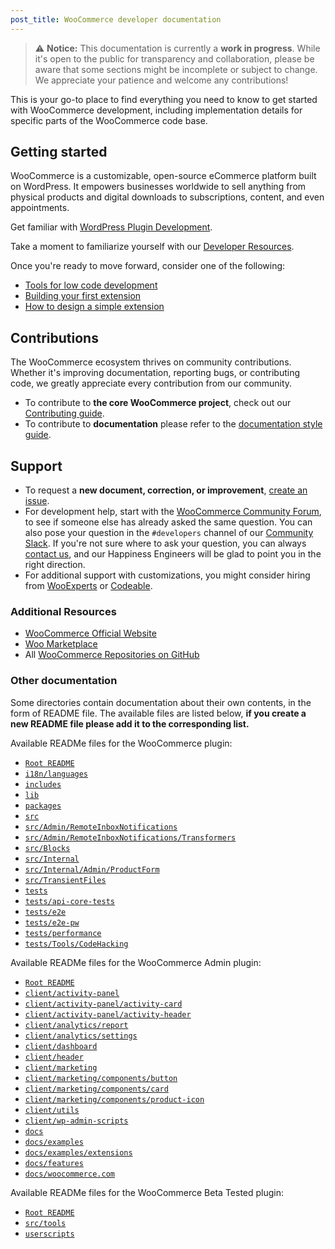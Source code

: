 ```yaml
---
post_title: WooCommerce developer documentation
---
```


> ⚠️ **Notice:** This documentation is currently a **work in progress**. While it's open to the public for transparency and collaboration, please be aware that some sections might be incomplete or subject to change. We appreciate your patience and welcome any contributions!

This is your go-to place to find everything you need to know to get started with WooCommerce development, including implementation details for specific parts of the WooCommerce code base. 

## Getting started

WooCommerce is a customizable, open-source eCommerce platform built on WordPress. It empowers businesses worldwide to sell anything from physical products and digital downloads to subscriptions, content, and even appointments.

Get familiar with [WordPress Plugin Development](https://developer.wordpress.org/plugins/).

Take a moment to familiarize yourself with our [Developer Resources](https://developer.wordpress.org/plugins/plugin-basics/).

Once you're ready to move forward, consider one of the following:

- [Tools for low code development](getting-started/tools-for-low-code-development.md)
- [Building your first extension](extension-development/building-your-first-extension.md)
- [How to design a simple extension](extension-development/how-to-design-a-simple-extension.md)

## Contributions

The WooCommerce ecosystem thrives on community contributions. Whether it's improving documentation, reporting bugs, or contributing code, we greatly appreciate every contribution from our community. 

- To contribute to **the core WooCommerce project**, check out our [Contributing guide](https://github.com/woocommerce/woocommerce/blob/trunk/.github/CONTRIBUTING.md).
- To contribute to **documentation** please refer to the [documentation style guide](style-guide.md).

## Support

- To request a **new document, correction, or improvement**, [create an issue](https://github.com/woocommerce/woodocs/issues/new/choose).
- For development help, start with the [WooCommerce Community Forum](https://wordpress.org/support/plugin/woocommerce/), to see if someone else has already asked the same question. You can also pose your question in the `#developers` channel of our [Community Slack](https://woocommerce.com/community-slack/). If you're not sure where to ask your question, you can always [contact us](https://woocommerce.com/contact-us/), and our Happiness Engineers will be glad to point you in the right direction.
- For additional support with customizations, you might consider hiring from [WooExperts](https://woocommerce.com/experts/) or [Codeable](https://codeable.io/).

### Additional Resources

- [WooCommerce Official Website](https://woocommerce.com/)
- [Woo Marketplace](https://woocommerce.com/marketplace)
- All [WooCommerce Repositories on GitHub](https://woocommerce.github.io/)

### Other documentation

Some directories contain documentation about their own contents, in the form of README file. The available files are listed below, **if you create a new README file please add it to the corresponding list.**

Available READMe files for the WooCommerce plugin: 

- [`Root README`](https://github.com/woocommerce/woocommerce/blob/trunk/plugins/woocommerce/README.md)
- [`i18n/languages`](https://github.com/woocommerce/woocommerce/blob/trunk/plugins/woocommerce/i18n/languages/README.md)
- [`includes`](https://github.com/woocommerce/woocommerce/blob/trunk/plugins/woocommerce/includes/README.md)
- [`lib`](https://github.com/woocommerce/woocommerce/blob/trunk/plugins/woocommerce/lib/README.md)
- [`packages`](https://github.com/woocommerce/woocommerce/blob/trunk/plugins/woocommerce/packages/README.md)
- [`src`](https://github.com/woocommerce/woocommerce/blob/trunk/plugins/woocommerce/src/README.md)
- [`src/Admin/RemoteInboxNotifications`](https://github.com/woocommerce/woocommerce/blob/trunk/plugins/woocommerce/src/Admin/RemoteInboxNotifications/README.md)
- [`src/Admin/RemoteInboxNotifications/Transformers`](https://github.com/woocommerce/woocommerce/blob/trunk/plugins/woocommerce/src/Admin/RemoteInboxNotifications/Transformers/README.md)
- [`src/Blocks`](https://github.com/woocommerce/woocommerce/blob/trunk/plugins/woocommerce/src/Blocks/README.md)
- [`src/Internal`](https://github.com/woocommerce/woocommerce/blob/trunk/plugins/woocommerce/src/Internal/README.md)
- [`src/Internal/Admin/ProductForm`](https://github.com/woocommerce/woocommerce/blob/trunk/plugins/woocommerce/src/Internal/Admin/ProductForm/README.md)
- [`src/TransientFiles`](https://github.com/woocommerce/woocommerce/blob/trunk/plugins/woocommerce/src/TransientFiles/README.md)
- [`tests`](https://github.com/woocommerce/woocommerce/blob/trunk/plugins/woocommerce/tests/README.md)
- [`tests/api-core-tests`](https://github.com/woocommerce/woocommerce/blob/trunk/plugins/woocommerce/tests/api-core-tests/README.md)
- [`tests/e2e`](https://github.com/woocommerce/woocommerce/blob/trunk/plugins/woocommerce/tests/e2e/README.md)
- [`tests/e2e-pw`](https://github.com/woocommerce/woocommerce/blob/trunk/plugins/woocommerce/tests/e2e-pw/README.md)
- [`tests/performance`](https://github.com/woocommerce/woocommerce/blob/trunk/plugins/woocommerce/tests/performance/README.md)
- [`tests/Tools/CodeHacking`](https://github.com/woocommerce/woocommerce/blob/trunk/plugins/woocommerce/tests/Tools/CodeHacking/README.md)

Available READMe files for the WooCommerce Admin plugin:

- [`Root README`](https://github.com/woocommerce/woocommerce/blob/trunk/plugins/woocommerce-admin/README.md)
- [`client/activity-panel`](https://github.com/woocommerce/woocommerce/blob/trunk/plugins/woocommerce-admin/client/activity-panel/README.md)
- [`client/activity-panel/activity-card`](https://github.com/woocommerce/woocommerce/blob/trunk/plugins/woocommerce-admin/client/activity-panel/activity-card/README.md)
- [`client/activity-panel/activity-header`](https://github.com/woocommerce/woocommerce/blob/trunk/plugins/woocommerce-admin/client/activity-panel/activity-header/README.md)
- [`client/analytics/report`](https://github.com/woocommerce/woocommerce/blob/trunk/plugins/woocommerce-admin/client/analytics/report/README.md)
- [`client/analytics/settings`](https://github.com/woocommerce/woocommerce/blob/trunk/plugins/woocommerce-admin/client/analytics/settings/README.md)
- [`client/dashboard`](https://github.com/woocommerce/woocommerce/blob/trunk/plugins/woocommerce-admin/client/dashboard/README.md)
- [`client/header`](https://github.com/woocommerce/woocommerce/blob/trunk/plugins/woocommerce-admin/client/header/README.md)
- [`client/marketing`](https://github.com/woocommerce/woocommerce/blob/trunk/plugins/woocommerce-admin/client/marketing/README.md)
- [`client/marketing/components/button`](https://github.com/woocommerce/woocommerce/blob/trunk/plugins/woocommerce-admin/client/marketing/components/button/README.md)
- [`client/marketing/components/card`](https://github.com/woocommerce/woocommerce/blob/trunk/plugins/woocommerce-admin/client/marketing/coupons/card/README.md)
- [`client/marketing/components/product-icon`](https://github.com/woocommerce/woocommerce/blob/trunk/plugins/woocommerce-admin/client/marketing/components/product-icon/README.md)
- [`client/utils`](https://github.com/woocommerce/woocommerce/blob/trunk/plugins/woocommerce-admin/client/utils/README.md)
- [`client/wp-admin-scripts`](https://github.com/woocommerce/woocommerce/blob/trunk/plugins/woocommerce-admin/client/wp-admin-scripts/README.md)
- [`docs`](https://github.com/woocommerce/woocommerce/blob/trunk/plugins/woocommerce-admin/docs/README.md)
- [`docs/examples`](https://github.com/woocommerce/woocommerce/blob/trunk/plugins/woocommerce-admin/docs/examples/README.md)
- [`docs/examples/extensions`](https://github.com/woocommerce/woocommerce/blob/trunk/plugins/woocommerce-admin/docs/examples/extensions/README.md)
- [`docs/features`](https://github.com/woocommerce/woocommerce/blob/trunk/plugins/woocommerce-admin/docs/features/README.md)
- [`docs/woocommerce.com`](https://github.com/woocommerce/woocommerce/blob/trunk/plugins/woocommerce-admin/docs/woocommerce.com/README.md)

Available READMe files for the WooCommerce Beta Tested plugin:

- [`Root README`](https://github.com/woocommerce/woocommerce/blob/trunk/plugins/woocommerce-beta-tester/README.md)
- [`src/tools`](https://github.com/woocommerce/woocommerce/blob/trunk/plugins/woocommerce-beta-tester/src/tools/README.md)
- [`userscripts`](https://github.com/woocommerce/woocommerce/blob/trunk/plugins/woocommerce-beta-tester/userscripts/README.md)
